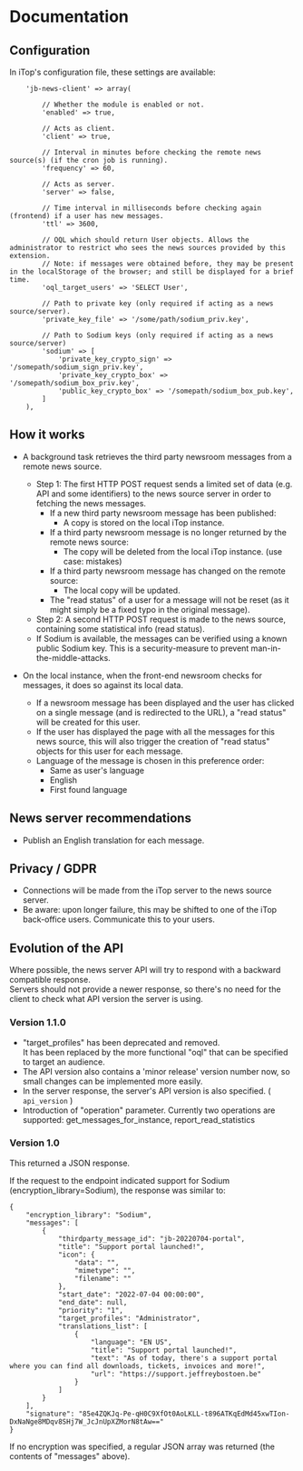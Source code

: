 # Documentation

## Configuration


In iTop's configuration file, these settings are available:

```
	'jb-news-client' => array(
		
		// Whether the module is enabled or not.
		'enabled' => true, 
		
		// Acts as client.
		'client' => true, 
		
		// Interval in minutes before checking the remote news source(s) (if the cron job is running).
		'frequency' => 60,
		
		// Acts as server.
		'server' => false,
		
		// Time interval in milliseconds before checking again (frontend) if a user has new messages.
		'ttl' => 3600,

		// OQL which should return User objects. Allows the administrator to restrict who sees the news sources provided by this extension.
		// Note: if messages were obtained before, they may be present in the localStorage of the browser; and still be displayed for a brief time.
		'oql_target_users' => 'SELECT User',
		
		// Path to private key (only required if acting as a news source/server).
		'private_key_file' => '/some/path/sodium_priv.key',
		
		// Path to Sodium keys (only required if acting as a news source/server)
		'sodium' => [
			'private_key_crypto_sign' => '/somepath/sodium_sign_priv.key',
			'private_key_crypto_box' => '/somepath/sodium_box_priv.key',
			'public_key_crypto_box' => '/somepath/sodium_box_pub.key',
		]
	),
```

## How it works

* A background task retrieves the third party newsroom messages from a remote news source.
  * Step 1: The first HTTP POST request sends a limited set of data (e.g. API and some identifiers) to the news source server in order to fetching the news messages.
    * If a new third party newsroom message has been published:
      * A copy is stored on the local iTop instance.
    * If a third party newsroom message is no longer returned by the remote news source:
      * The copy will be deleted from the local iTop instance. (use case: mistakes)
    * If a third party newsroom message has changed on the remote source:
      * The local copy will be updated.
	* The "read status" of a user for a message will not be reset (as it might simply be a fixed typo in the original message).
  * Step 2: A second HTTP POST request is made to the news source, containing some statistical info (read status).
  * If Sodium is available, the messages can be verified using a known public Sodium key. This is a security-measure to prevent man-in-the-middle-attacks.
 
* On the local instance, when the front-end newsroom checks for messages, it does so against its local data.
  * If a newsroom message has been displayed and the user has clicked on a single message (and is redirected to the URL), a "read status" will be created for this user.
  * If the user has displayed the page with all the messages for this news source, this will also trigger the creation of "read status" objects for this user for each message.
  * Language of the message is chosen in this preference order:
    * Same as user's language
	* English
	* First found language
  
## News server recommendations

* Publish an English translation for each message.

## Privacy / GDPR

* Connections will be made from the iTop server to the news source server.
* Be aware: upon longer failure, this may be shifted to one of the iTop back-office users. Communicate this to your users.


## Evolution of the API

Where possible, the news server API will try to respond with a backward compatible response.  
Servers should not provide a newer response, so there's no need for the client to check what API version the server is using.

### Version 1.1.0

* "target_profiles" has been deprecated and removed.  
  It has been replaced by the more functional "oql" that can be specified to target an audience.
* The API version also contains a 'minor release' version number now, so small changes can be implemented more easily.
* In the server response, the server's API version is also specified. ( `api_version` )
* Introduction of "operation" parameter. Currently two operations are supported: get_messages_for_instance, report_read_statistics


### Version 1.0

This returned a JSON response.

If the request to the endpoint indicated support for Sodium (encryption_library=Sodium), the response was similar to:
```
{
	"encryption_library": "Sodium",
	"messages": [
		{
			"thirdparty_message_id": "jb-20220704-portal",
			"title": "Support portal launched!",
			"icon": {
				"data": "",
				"mimetype": "",
				"filename": ""
			},
			"start_date": "2022-07-04 00:00:00",
			"end_date": null,
			"priority": "1",
			"target_profiles": "Administrator",
			"translations_list": [
				{
					"language": "EN US",
					"title": "Support portal launched!",
					"text": "As of today, there's a support portal where you can find all downloads, tickets, invoices and more!",
					"url": "https://support.jeffreybostoen.be"
				}
			]
		}
	],
	"signature": "85e4ZQKJq-Pe-qH0C9XfOt0AoLKLL-t896ATKqEdMd45xwTIon-DxNaNge8MDqv8SHj7W_JcJnUpXZMorN8tAw=="
}
```

If no encryption was specified, a regular JSON array was returned (the contents of "messages" above).
